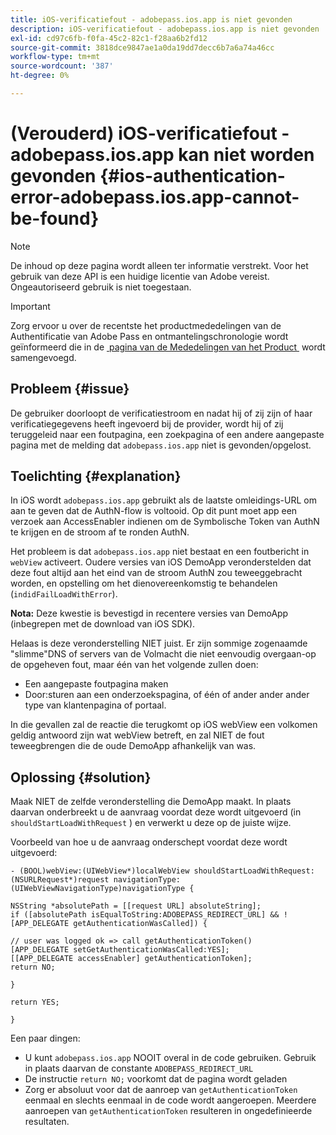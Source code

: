 ```yaml
---
title: iOS-verificatiefout - adobepass.ios.app is niet gevonden
description: iOS-verificatiefout - adobepass.ios.app is niet gevonden
exl-id: cd97c6fb-f0fa-45c2-82c1-f28aa6b2fd12
source-git-commit: 3818dce9847ae1a0da19dd7decc6b7a6a74a46cc
workflow-type: tm+mt
source-wordcount: '387'
ht-degree: 0%

---
```


# (Verouderd) iOS-verificatiefout - adobepass.ios.app kan niet worden gevonden {#ios-authentication-error-adobepass.ios.app-cannot-be-found}

>[!NOTE]
>
>De inhoud op deze pagina wordt alleen ter informatie verstrekt. Voor het gebruik van deze API is een huidige licentie van Adobe vereist. Ongeautoriseerd gebruik is niet toegestaan.

>[!IMPORTANT]
>
> Zorg ervoor u over de recentste het productmededelingen van de Authentificatie van Adobe Pass en ontmantelingschronologie wordt geïnformeerd die in de [&#x200B; pagina van de Mededelingen van het Product &#x200B;](/help/authentication/product-announcements.md) wordt samengevoegd.

## Probleem {#issue}

De gebruiker doorloopt de verificatiestroom en nadat hij of zij zijn of haar verificatiegegevens heeft ingevoerd bij de provider, wordt hij of zij teruggeleid naar een foutpagina, een zoekpagina of een andere aangepaste pagina met de melding dat `adobepass.ios.app` niet is gevonden/opgelost.

## Toelichting {#explanation}

In iOS wordt `adobepass.ios.app` gebruikt als de laatste omleidings-URL om aan te geven dat de AuthN-flow is voltooid. Op dit punt moet app een verzoek aan AccessEnabler indienen om de Symbolische Token van AuthN te krijgen en de stroom af te ronden AuthN.

Het probleem is dat `adobepass.ios.app` niet bestaat en een foutbericht in `webView` activeert. Oudere versies van iOS DemoApp veronderstelden dat deze fout altijd aan het eind van de stroom AuthN zou teweeggebracht worden, en opstelling om het dienovereenkomstig te behandelen (`indidFailLoadWithError`).

**Nota:** Deze kwestie is bevestigd in recentere versies van DemoApp (inbegrepen met de download van iOS SDK).

Helaas is deze veronderstelling NIET juist. Er zijn sommige zogenaamde &quot;slimme&quot;DNS of servers van de Volmacht die niet eenvoudig overgaan-op de opgeheven fout, maar één van het volgende zullen doen:

- Een aangepaste foutpagina maken
- Door:sturen aan een onderzoekspagina, of één of ander ander ander type van klantenpagina of portaal.

In die gevallen zal de reactie die terugkomt op iOS webView een volkomen geldig antwoord zijn wat webView betreft, en zal NIET de fout teweegbrengen die de oude DemoApp afhankelijk van was.

## Oplossing {#solution}

Maak NIET de zelfde veronderstelling die DemoApp maakt. In plaats daarvan onderbreekt u de aanvraag voordat deze wordt uitgevoerd (in `shouldStartLoadWithRequest` ) en verwerkt u deze op de juiste wijze.

Voorbeeld van hoe u de aanvraag onderschept voordat deze wordt uitgevoerd:

```obj-c
- (BOOL)webView:(UIWebView*)localWebView shouldStartLoadWithRequest:(NSURLRequest*)request navigationType:(UIWebViewNavigationType)navigationType {

NSString *absolutePath = [[request URL] absoluteString]; 
if ([absolutePath isEqualToString:ADOBEPASS_REDIRECT_URL] && ![APP_DELEGATE getAuthenticationWasCalled]) {

// user was logged ok => call getAuthenticationToken() 
[APP_DELEGATE setGetAuthenticationWasCalled:YES]; 
[[APP_DELEGATE accessEnabler] getAuthenticationToken];
return NO;

}

return YES;

}
```

Een paar dingen:

- U kunt `adobepass.ios.app` NOOIT overal in de code gebruiken. Gebruik in plaats daarvan de constante `ADOBEPASS_REDIRECT_URL`
- De instructie `return NO;` voorkomt dat de pagina wordt geladen
- Zorg er absoluut voor dat de aanroep van `getAuthenticationToken` eenmaal en slechts eenmaal in de code wordt aangeroepen. Meerdere aanroepen van `getAuthenticationToken` resulteren in ongedefinieerde resultaten.
